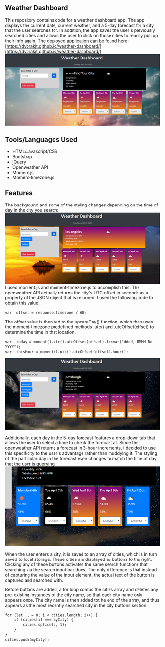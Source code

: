 ## Weather Dashboard
This repository contains code for a weather dashboard app. The app displays the current date, current weather, and a 5-day forecast for a city that the user searches for. In addition, the app saves the user's previously searched cities and allows the user to click on those cities to readily pull up their info again. The deployed application can be found here: [https://dvorakjt.github.io/weather-dashboard/](https://dvorakjt.github.io/weather-dashboard/)
![enter image description here](assets/read_me_images/screen1.png)
## Tools/Languages Used
- HTML/Javascript/CSS
- Bootstrap
- jQuery
- Openweather API
- Moment.js
- Moment-timezone.js
## Features
The background and some of the styling changes depending on the time of day in the city you search:
![enter image description here](assets/read_me_images/screen2.png)
 I used moment.js and moment-timezone.js to accomplish this.
The openweather API actually returns the city's UTC offset in seconds as a property of the JSON object that is returned. I used the following code to obtain this value:

    var  offset = response.timezone / 60;
The offset value is then fed to the updateDay() function, which then uses the moment-timezone predefined methods .utc() and .utcOffset(offset) to determine the time in that location.

    var  today = moment().utc().utcOffset(offset).format("dddd, MMMM Do 	
    YYYY"); 
	var  thisHour = moment().utc().utcOffset(offset).hour();

![enter image description here](assets/read_me_images/screen3.png)

Additionally, each day in the 5-day forecast features a drop-down tab that allows the user to select a time to check the forecast at. Since the openweather API returns a forecast in 3-hour increments, I decided to use this specificity to the user's advantage rather than muddying it. The styling of the particular day in the forecast even changes to match the time of day that the user is querying:
![enter image description here](assets/read_me_images/screen4.png)

When the user enters a city, it is saved to an array of cities, which is in turn saved to local storage. These cities are displayed as buttons to the right. Clicking any of these buttons activates the same search functions that searching via the search input bar does. The only difference is that instead of capturing the value of the input element, the actual text of the button is captured and searched with. 

Before buttons are added, a for loop combs the cities array and deletes any pre-existing instances of the city name, so that each city name only appears once. The city name is then added tot he end of the array, and thus appears as the most recently searched city in the city buttons section.

    for (let  i = 0; i < cities.length; i++) { 
		if (cities[i] === myCity) {
			cities.splice(i, 1);
		}
	}
	cities.push(myCity);